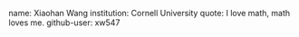 name: Xiaohan Wang
institution: Cornell University
quote: I love math, math loves me.
github-user: xw547
